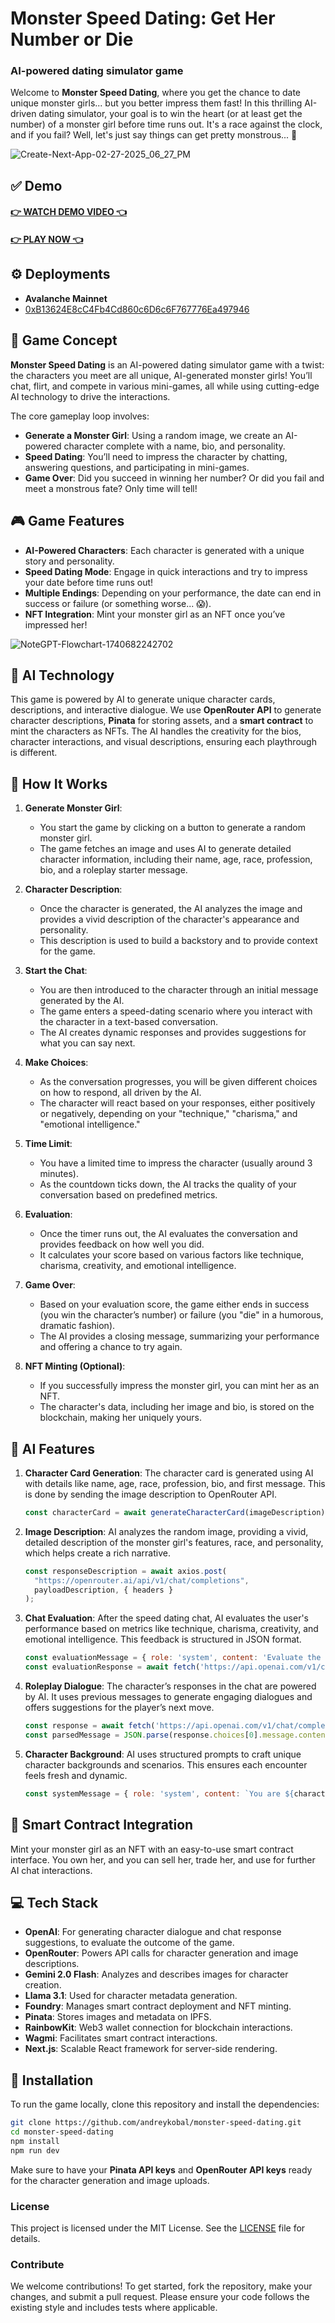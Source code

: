 # Monster Speed Dating: Get Her Number or Die

### AI-powered dating simulator game

Welcome to **Monster Speed Dating**, where you get the chance to date unique monster girls... but you better impress them fast! In this thrilling AI-driven dating simulator, your goal is to win the heart (or at least get the number) of a monster girl before time runs out. It's a race against the clock, and if you fail? Well, let's just say things can get pretty monstrous... 👹

![Create-Next-App-02-27-2025_06_27_PM](https://github.com/user-attachments/assets/7420f7a3-f29b-4cd8-a4ac-54537f67925c)

## ✅ Demo

#### [👉 WATCH DEMO VIDEO 👈](https://youtube.com)
#### [👉 PLAY NOW 👈](https://monster-girl-generator.vercel.app/)

## ⚙️ Deployments

- **Avalanche Mainnet**
- [0xB13624E8cC4Fb4Cd860c6D6c6F767776Ea497946](https://subnets.avax.network/c-chain/address/0xB13624E8cC4Fb4Cd860c6D6c6F767776Ea497946)

## 🚀 Game Concept

**Monster Speed Dating** is an AI-powered dating simulator game with a twist: the characters you meet are all unique, AI-generated monster girls! You’ll chat, flirt, and compete in various mini-games, all while using cutting-edge AI technology to drive the interactions.

The core gameplay loop involves:

- **Generate a Monster Girl**: Using a random image, we create an AI-powered character complete with a name, bio, and personality.
- **Speed Dating**: You’ll need to impress the character by chatting, answering questions, and participating in mini-games.
- **Game Over**: Did you succeed in winning her number? Or did you fail and meet a monstrous fate? Only time will tell!

## 🎮 Game Features

- **AI-Powered Characters**: Each character is generated with a unique story and personality.
- **Speed Dating Mode**: Engage in quick interactions and try to impress your date before time runs out!
- **Multiple Endings**: Depending on your performance, the date can end in success or failure (or something worse... 😱).
- **NFT Integration**: Mint your monster girl as an NFT once you’ve impressed her!

![NoteGPT-Flowchart-1740682242702](https://github.com/user-attachments/assets/14820588-2724-403f-a04f-9f0470b191a6)

## 🧠 AI Technology

This game is powered by AI to generate unique character cards, descriptions, and interactive dialogue. We use **OpenRouter API** to generate character descriptions, **Pinata** for storing assets, and a **smart contract** to mint the characters as NFTs. The AI handles the creativity for the bios, character interactions, and visual descriptions, ensuring each playthrough is different.


## 🔧 How It Works

1. **Generate Monster Girl**:  
   - You start the game by clicking on a button to generate a random monster girl.  
   - The game fetches an image and uses AI to generate detailed character information, including their name, age, race, profession, bio, and a roleplay starter message.

2. **Character Description**:  
   - Once the character is generated, the AI analyzes the image and provides a vivid description of the character's appearance and personality.  
   - This description is used to build a backstory and to provide context for the game.

3. **Start the Chat**:  
   - You are then introduced to the character through an initial message generated by the AI.  
   - The game enters a speed-dating scenario where you interact with the character in a text-based conversation.  
   - The AI creates dynamic responses and provides suggestions for what you can say next.

4. **Make Choices**:  
   - As the conversation progresses, you will be given different choices on how to respond, all driven by the AI.  
   - The character will react based on your responses, either positively or negatively, depending on your "technique," "charisma," and "emotional intelligence."

5. **Time Limit**:  
   - You have a limited time to impress the character (usually around 3 minutes).  
   - As the countdown ticks down, the AI tracks the quality of your conversation based on predefined metrics.

6. **Evaluation**:  
   - Once the timer runs out, the AI evaluates the conversation and provides feedback on how well you did.  
   - It calculates your score based on various factors like technique, charisma, creativity, and emotional intelligence.

7. **Game Over**:  
   - Based on your evaluation score, the game either ends in success (you win the character’s number) or failure (you "die" in a humorous, dramatic fashion).  
   - The AI provides a closing message, summarizing your performance and offering a chance to try again.

8. **NFT Minting (Optional)**:  
   - If you successfully impress the monster girl, you can mint her as an NFT.  
   - The character's data, including her image and bio, is stored on the blockchain, making her uniquely yours.


## 🤖 AI Features

1. **Character Card Generation**:
   The character card is generated using AI with details like name, age, race, profession, bio, and first message. This is done by sending the image description to OpenRouter API.

   ```js
   const characterCard = await generateCharacterCard(imageDescription);
   ```

2. **Image Description**:
   AI analyzes the random image, providing a vivid, detailed description of the monster girl's features, race, and personality, which helps create a rich narrative.

   ```js
   const responseDescription = await axios.post(
     "https://openrouter.ai/api/v1/chat/completions", 
     payloadDescription, { headers }
   );
   ```

3. **Chat Evaluation**:
   After the speed dating chat, AI evaluates the user's performance based on metrics like technique, charisma, creativity, and emotional intelligence. This feedback is structured in JSON format.

   ```js
   const evaluationMessage = { role: 'system', content: 'Evaluate the conversation...' };
   const evaluationResponse = await fetch('https://api.openai.com/v1/chat/completions', { body: evaluationMessage });
   ```

4. **Roleplay Dialogue**:
   The character’s responses in the chat are powered by AI. It uses previous messages to generate engaging dialogues and offers suggestions for the player’s next move.

   ```js
   const response = await fetch('https://api.openai.com/v1/chat/completions', { body: updatedMessages });
   const parsedMessage = JSON.parse(response.choices[0].message.content);
   ```

5. **Character Background**:
   AI uses structured prompts to craft unique character backgrounds and scenarios. This ensures each encounter feels fresh and dynamic.

   ```js
   const systemMessage = { role: 'system', content: `You are ${characterData.name}, a...` };
   ```

## 👷 Smart Contract Integration

Mint your monster girl as an NFT with an easy-to-use smart contract interface. You own her, and you can sell her, trade her, and use for further AI chat interactions.


## 💻 Tech Stack

- **OpenAI**: For generating character dialogue and chat response suggestions, to evaluate the outcome of the game.
- **OpenRouter**: Powers API calls for character generation and image descriptions.
- **Gemini 2.0 Flash**: Analyzes and describes images for character creation.
- **Llama 3.1**: Used for character metadata generation.
- **Foundry**: Manages smart contract deployment and NFT minting.
- **Pinata**: Stores images and metadata on IPFS.
- **RainbowKit**: Web3 wallet connection for blockchain interactions.
- **Wagmi**: Facilitates smart contract interactions.
- **Next.js**: Scalable React framework for server-side rendering.

## 👹 Installation

To run the game locally, clone this repository and install the dependencies:

```bash
git clone https://github.com/andreykobal/monster-speed-dating.git
cd monster-speed-dating
npm install
npm run dev
```

Make sure to have your **Pinata API keys** and **OpenRouter API keys** ready for the character generation and image uploads.

### License

This project is licensed under the MIT License. See the [LICENSE](LICENSE) file for details.

### Contribute

We welcome contributions! To get started, fork the repository, make your changes, and submit a pull request. Please ensure your code follows the existing style and includes tests where applicable.

